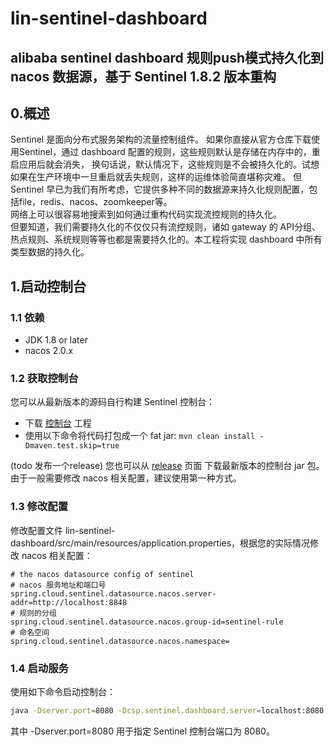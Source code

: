 # lin-sentinel-dashboard
## alibaba sentinel dashboard 规则push模式持久化到 nacos 数据源，基于 Sentinel 1.8.2 版本重构

## 0.概述
Sentinel 是面向分布式服务架构的流量控制组件。
如果你直接从官方仓库下载使用Sentinel，通过 dashboard 配置的规则，这些规则默认是存储在内存中的，重启应用后就会消失，
换句话说，默认情况下，这些规则是不会被持久化的。试想如果在生产环境中一旦重启就丢失规则，这样的运维体验简直堪称灾难。
但 Sentinel 早已为我们有所考虑，它提供多种不同的数据源来持久化规则配置，包括file，redis、nacos、zoomkeeper等。  
网络上可以很容易地搜索到如何通过重构代码实现流控规则的持久化。  
但要知道，我们需要持久化的不仅仅只有流控规则，诸如 gateway 的 API分组、热点规则、系统规则等等也都是需要持久化的。本工程将实现 dashboard 中所有类型数据的持久化。

## 1.启动控制台
### 1.1 依赖
- JDK 1.8 or later
- nacos 2.0.x

### 1.2 获取控制台
您可以从最新版本的源码自行构建 Sentinel 控制台：

- 下载 [控制台](https://github.com/colorful3/lin-sentinel-dashboard) 工程
- 使用以下命令将代码打包成一个 fat jar: `mvn clean install -Dmaven.test.skip=true` 

(todo 发布一个release) 您也可以从 [release](todo) 页面 下载最新版本的控制台 jar 包。  
由于一般需要修改 nacos 相关配置，建议使用第一种方式。

### 1.3 修改配置
修改配置文件 lin-sentinel-dashboard/src/main/resources/application.properties，根据您的实际情况修改 nacos 相关配置：
```properties
# the nacos datasource config of sentinel
# nacos 服务地址和端口号
spring.cloud.sentinel.datasource.nacos.server-addr=http://localhost:8848
# 规则的分组
spring.cloud.sentinel.datasource.nacos.group-id=sentinel-rule
# 命名空间
spring.cloud.sentinel.datasource.nacos.namespace=
```

### 1.4 启动服务
使用如下命令启动控制台：
```bash
java -Dserver.port=8080 -Dcsp.sentinel.dashboard.server=localhost:8080 -Dproject.name=sentinel-dashboard -jar sentinel-dashboard.jar
```
其中 -Dserver.port=8080 用于指定 Sentinel 控制台端口为 8080。

